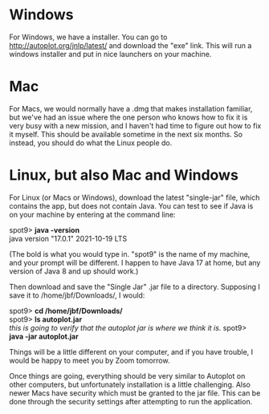 
# Windows
For Windows, we have a installer.  You can go to http://autoplot.org/jnlp/latest/ and download the "exe" link.  This will run a windows installer and put in nice launchers on your machine.

# Mac
For Macs, we would normally have a .dmg that makes installation familiar, but we've had an issue where the one person who knows how to fix it is very busy with a new mission, and I haven't had time to figure out how to fix it myself.  This should be available sometime in the next six months.  So instead, you should do what the Linux people do.

# Linux, but also Mac and Windows
For Linux (or Macs or Windows), download the latest "single-jar" file, which contains the app, but does not contain Java.  You can test to see if Java is on your machine by entering at the command line:


spot9> **java -version**
<br>java version "17.0.1" 2021-10-19 LTS

(The bold is what you would type in.  "spot9" is the name of my machine, and your prompt will be different.  I happen to have Java 17 at home, but any version of Java 8 and up should work.)


Then download and save the "Single Jar" .jar file to a directory.  Supposing I save it to /home/jbf/Downloads/, I would:


spot9> **cd /home/jbf/Downloads/**<br>
spot9> **ls autoplot.jar**<br>   <em>this is going to verify that the autoplot jar is where we think it is.</em>
spot9> **java -jar autoplot.jar**


Things will be a little different on your computer, and if you have trouble, I would be happy to meet you by Zoom tomorrow.


Once things are going, everything should be very similar to Autoplot on other computers, but unfortunately installation is a little 
challenging.  Also newer Macs have security which must be granted to the jar file.  This can be done through the security settings after
attempting to run the application.


